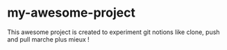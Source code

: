 # my-awesome-project

This awesome project is created to experiment git notions like clone, push and pull
marche plus mieux !
